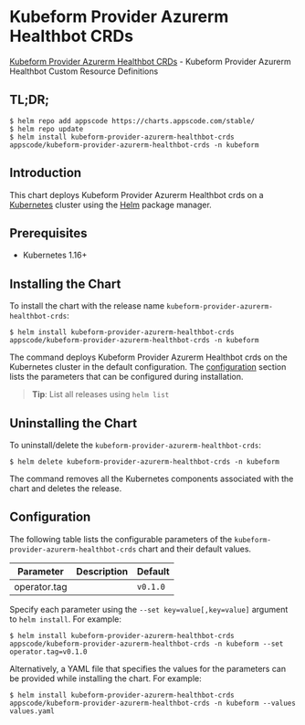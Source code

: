 # Kubeform Provider Azurerm Healthbot CRDs

[Kubeform Provider Azurerm Healthbot CRDs](https://github.com/kubeform) - Kubeform Provider Azurerm Healthbot Custom Resource Definitions

## TL;DR;

```console
$ helm repo add appscode https://charts.appscode.com/stable/
$ helm repo update
$ helm install kubeform-provider-azurerm-healthbot-crds appscode/kubeform-provider-azurerm-healthbot-crds -n kubeform
```

## Introduction

This chart deploys Kubeform Provider Azurerm Healthbot crds on a [Kubernetes](http://kubernetes.io) cluster using the [Helm](https://helm.sh) package manager.

## Prerequisites

- Kubernetes 1.16+

## Installing the Chart

To install the chart with the release name `kubeform-provider-azurerm-healthbot-crds`:

```console
$ helm install kubeform-provider-azurerm-healthbot-crds appscode/kubeform-provider-azurerm-healthbot-crds -n kubeform
```

The command deploys Kubeform Provider Azurerm Healthbot crds on the Kubernetes cluster in the default configuration. The [configuration](#configuration) section lists the parameters that can be configured during installation.

> **Tip**: List all releases using `helm list`

## Uninstalling the Chart

To uninstall/delete the `kubeform-provider-azurerm-healthbot-crds`:

```console
$ helm delete kubeform-provider-azurerm-healthbot-crds -n kubeform
```

The command removes all the Kubernetes components associated with the chart and deletes the release.

## Configuration

The following table lists the configurable parameters of the `kubeform-provider-azurerm-healthbot-crds` chart and their default values.

|  Parameter   | Description | Default  |
|--------------|-------------|----------|
| operator.tag |             | `v0.1.0` |


Specify each parameter using the `--set key=value[,key=value]` argument to `helm install`. For example:

```console
$ helm install kubeform-provider-azurerm-healthbot-crds appscode/kubeform-provider-azurerm-healthbot-crds -n kubeform --set operator.tag=v0.1.0
```

Alternatively, a YAML file that specifies the values for the parameters can be provided while
installing the chart. For example:

```console
$ helm install kubeform-provider-azurerm-healthbot-crds appscode/kubeform-provider-azurerm-healthbot-crds -n kubeform --values values.yaml
```
